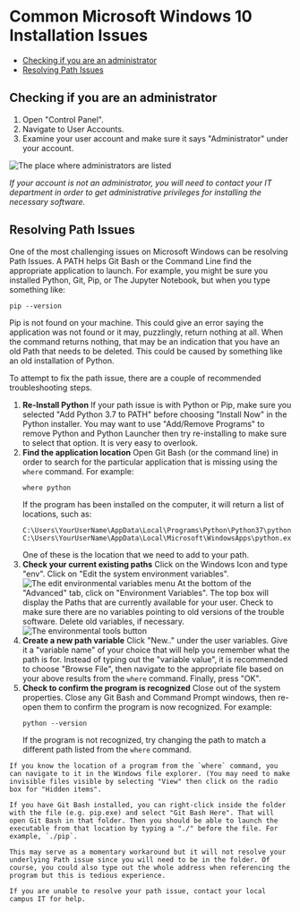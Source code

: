 # Common Microsoft Windows 10 Installation Issues

* [Checking if you are an administrator](#check)
* [Resolving Path Issues](#resolve-path)

<a id="check"></a>
## Checking if you are an administrator

1. Open "Control Panel".
2. Navigate to User Accounts.
3. Examine your user account and make sure it says "Administrator" under your account.

![The place where administrators are listed](https://ithaka-labs.s3.amazonaws.com/static-files/images/tdm/tdmdocs/win-admin-check.png)

*If your account is not an administrator, you will need to contact your IT department in order to get administrative privileges for installing the necessary software.*

<a id="resolve-path"></a>
## Resolving Path Issues

One of the most challenging issues on Microsoft Windows can be resolving Path Issues. A PATH helps Git Bash or the Command Line find the appropriate application to launch. For example, you might be sure you installed Python, Git, Pip, or The Jupyter Notebook, but when you type something like:

```
pip --version
```
Pip is not found on your machine. This could give an error saying the application was not found or it may, puzzlingly, return nothing at all. When the command returns nothing, that may be an indication that you have an old Path that needs to be deleted. This could be caused by something like an old installation of Python.

To attempt to fix the path issue, there are a couple of recommended troubleshooting steps.
1. **Re-Install Python** If your path issue is with Python or Pip, make sure you selected "Add Python 3.7 to PATH" before choosing "Install Now" in the Python installer. You may want to use "Add/Remove Programs" to remove Python and Python Launcher then try re-installing to make sure to select that option. It is very easy to overlook.
2. **Find the application location** Open Git Bash (or the command line) in order to search for the particular application that is missing using the `where` command. For example:
    ```
    where python
    ```
    If the program has been installed on the computer, it will return a list of locations, such as:
    ```
    C:\Users\YourUserName\AppData\Local\Programs\Python\Python37\python.exe
    C:\Users\YourUserName\AppData\Local\Microsoft\WindowsApps\python.exe
   ```
    One of these is the location that we need to add to your path.
3. **Check your current existing paths** Click on the Windows Icon and type "env". Click on "Edit the system environment variables". 
    ![The edit environmental variables menu](https://ithaka-labs.s3.amazonaws.com/static-files/images/tdm/tdmdocs/edit-env.png)
    At the bottom of the "Advanced" tab, click on "Environment Variables". The top box will display the Paths that are currently available for your user. Check to make sure there are no variables pointing to old versions of the trouble software. Delete old variables, if necessary.
    ![The environmental tools button](https://ithaka-labs.s3.amazonaws.com/static-files/images/tdm/tdmdocs/env-variables.png)
4. **Create a new path variable** Click "New.." under the user variables. Give it a "variable name" of your choice that will help you remember what the path is for. Instead of typing out the "variable value", it is recommended to choose "Browse File", then navigate to the appropriate file based on your above results from the `where` command. Finally, press "OK".
5. **Check to confirm the program is recognized** Close out of the system properties. Close any Git Bash and Command Prompt windows, then re-open them to confirm the program is now recognized. For example:
    ```
    python --version
    ```
    If the program is not recognized, try changing the path to match a different path listed from the `where` command. 

```{note}
If you know the location of a program from the `where` command, you can navigate to it in the Windows file explorer. (You may need to make invisible files visible by selecting "View" then click on the radio box for "Hidden items". 

If you have Git Bash installed, you can right-click inside the folder with the file (e.g. pip.exe) and select "Git Bash Here". That will open Git Bash in that folder. Then you should be able to launch the executable from that location by typing a "./" before the file. For example, `./pip`. 

This may serve as a momentary workaround but it will not resolve your underlying Path issue since you will need to be in the folder. Of course, you could also type out the whole address when referencing the program but this is tedious experience. 

If you are unable to resolve your path issue, contact your local campus IT for help. 
```

   